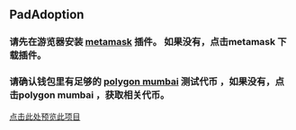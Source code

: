 
 ## PadAdoption
 ### 请先在游览器安装  [metamask](https://metamask.io/)  插件。 如果没有，点击metamask 下载插件。
 ### 请确认钱包里有足够的 [polygon mumbai](https://faucets.tatum.io/mumbai) 测试代币 ，如果没有，点击polygon mumbai ，获取相关代币。
 [点击此处预览此项目](pad-adoption4.vercel.app/)

 


















